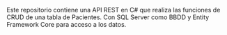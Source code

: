 Este repositorio contiene una API REST en C# que realiza las funciones de CRUD de una tabla de Pacientes.
Con SQL Server como BBDD y Entity Framework Core para acceso a los datos.
